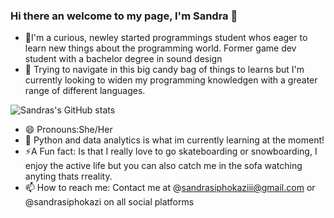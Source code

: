 ### Hi there an welcome to my page, I'm Sandra 👋

- 🌱I'm a curious, newley started programmings student whos eager to learn new things about the programming world. Former game dev student with a bachelor degree in sound design
- 🔭 Trying to navigate in this big candy bag of things to learns but I'm currently looking to widen my programming knowledgen with a greater range of different languages.

![Sandras's GitHub stats](https://github-readme-stats.vercel.app/api?username=anuraghazra&show_icons=true&theme=tokyonight)


- 😄 Pronouns:She/Her
- 💭 Python and data analytics is what im currently learning at the moment!
- ⚡A Fun fact: Is that I really love to go skateboarding or snowboarding, I enjoy the active life but you can also catch me in the sofa watching anyting thats rreality.
- 📫 How to reach me: Contact me at @sandrasiphokaziii@gmail.com or @sandrasiphokazi on all social platforms

